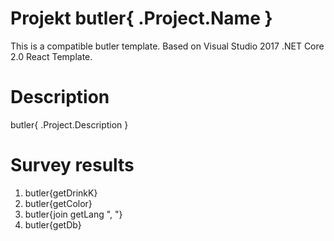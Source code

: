 # Projekt butler{ .Project.Name }

This is a compatible butler template. Based on Visual Studio 2017 .NET Core 2.0 React Template.

# Description

butler{ .Project.Description }

# Survey results

1. butler{getDrinkK}
2. butler{getColor}
3. butler{join getLang ", "}
4. butler{getDb}
